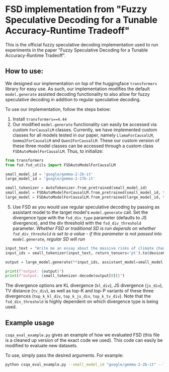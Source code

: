 # FSD implementation from "Fuzzy Speculative Decoding for a Tunable Accuracy-Runtime Tradeoff"

This is the official fuzzy speculative decoding implementation used to run experiments in the paper "Fuzzy Speculative Decoding for a Tunable Accuracy-Runtime Tradeoff".

## How to use:

We designed our implementation on top of the huggingface `transformers` library for easy use. As such, our implementation modifies the default `model.generate` assisted decoding functionality to also allow for fuzzy speculative decoding in addition to regular speculative decoding. 

To use our implementation, follow the steps below: 
1. Install `transformers==4.44`
2. Our modified `model.generate` functionality can easily be accessed via custom `ForCausalLM` classes. Currently, we have implemented custom classes for all models tested in our paper, namely `LlamaForCausalLM`, `Gemma2ForCausalLM` and `Qwen2ForCausalLM`. These our custom version of these three model classes can be accessed through a custom class `FSDAutoModelForCausalLM`. Thus, to initialize:

```python
from transformers
from fsd.fsd_utils import FSDAutoModelForCausalLM

small_model_id = 'google/gemma-2-2b-it'
large_model_id = 'google/gemma-2-27b-it'

small_tokenizer = AutoTokenizer.from_pretrained(small_model_id)
small_model = FSDAutoModelForCausalLM.from_pretrained(small_model_id, torch_dtype=torch.bfloat16).to(device0)
large_model = FSDAutoModelForCausalLM.from_pretrained(large_model_id, torch_dtype=torch.bfloat16, device_map='auto')
```

5. Use FSD as you would use regular speculative decoding by passing as assistant model to the target model's `model.generate` call. Set the divergence type with the `fsd_div_type` parameter (defaults to JS divergence), and the div threshold with the `fsd_div_threshold` parameter. *Whether FSD or traditional SD is run depends on whether `fsd_div_threshold` is set to a value - if this parameter is not passed into `model.generate`, regular SD will run*

```python 
input_text = "Write me an essay about the massive risks of climate change."
input_ids = small_tokenizer(input_text, return_tensors='pt').to(device0)

output = large_model.generate(**input_ids, assistant_model=small_model, fsd_div_threshold=0.4, fsd_div_type='js_div', max_new_tokens=250)

print(f"output: {output}")
print(f"output: {small_tokenizer.decode(output[0])}")
```

The divergence options are KL divergence (`kl_div`), JS divergence (`js_div`), TV distance (`tv_div`), as well as top-K and top-P variants of these three divergences (`top_k_kl_div`, `top_k_js_div`, `top_k_tv_div`). Note that the `fsd_div_threshold` is highly dependent on which divergence type is being used. 

## Example usage
`csqa_eval_example.py` gives an example of how we evaluated FSD (this file is a cleaned up version of the exact code we used). This code can easily be modified to evaluate new datasets. 

To use, simply pass the desired arguments. For example: 

```bash
python csqa_eval_example.py --small_model_id "google/gemma-2-2b-it" --large_model_id "google/gemma-2-27b-it" --fsd_div_threshold 0.4 --fsd_div_type "js_div" --num_evals 5
```

